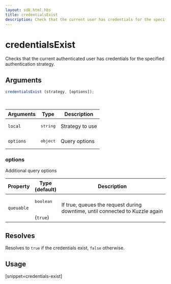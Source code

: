 ```yaml
---
layout: sdk.html.hbs
title: credentialsExist
description: Check that the current user has credentials for the specified strategy
---
```


# credentialsExist

Checks that the current authenticated user has credentials for the specified authentication strategy.

## Arguments

```javascript
credentialsExist (strategy, [options]);
```

<br/>

| Arguments    | Type    | Description
|--------------|---------|-------------
| `local` | <pre>string</pre> | Strategy to use
| `options` | <pre>object</pre> | Query options

### options

Additional query options

| Property     | Type<br/>(default)    | Description   |
| -------------- | --------- | ------------- |
| `queuable` | <pre>boolean</pre><br/>(`true`) | If true, queues the request during downtime, until connected to Kuzzle again |


## Resolves

Resolves to `true` if the credentials exist, `false` otherwise.

## Usage

[snippet=credentials-exist]
